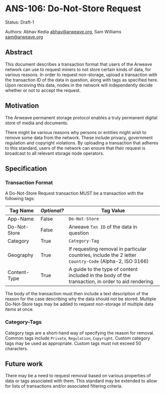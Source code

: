 # ANS-106: Do-Not-Store Request

Status: Draft-1

Authors: Abhav Kedia <abhav@arweave.org>, Sam Williams <sam@arweave.org>

## Abstract

This document describes a transaction format that users of the Arweave network can use to request miners to not store certain kinds of data, for various reasons. In order to request non-storage, upload a transaction with the transaction ID of the data in question, along with tags as specified here. Upon receiving this data, nodes in the network will independently decide whether or not to accept the request. 

## Motivation
The Arweave permanent storage protocol enables a truly permanent digital store of media and documents. 

There might be various reasons why persons or entities might wish to remove some data from the network. These include privacy, government regulation and copyright violations. By uploading a transaction that adheres to this standard, users of the network can ensure that their request is broadcast to all relevant storage node operators.

## Specification

### Transaction Format

A Do-Not-Store Request transaction MUST be a transaction with the following tags:

| Tag Name | _Optional?_ | Tag Value |
|---|---|---|
|App-Name|False|`Do-Not-Store`|
|Do-Not-Store|False|Arweave `Txn ID` of the data in question|
|Category|True|`Category-Tag`|
|Geography|True|If requesting removal in particular countries, include the 2 letter `Country-Code` (Alpha-2, ISO 3166)|
|Content-Type|True|A guide to the type of content included in the body of the transaction, in order to aid rendering.|

The body of the transaction must then include a text description of the reason for the case describing why the data should not be stored. Multiple Do-Not-Store tags may be added to request non-storage of multiple data items at once.  

### Category-Tags

Category tags are a short-hand way of specifying the reason for removal. Common tags include `Private`, `Regulation`, `Copyright`. Custom category tags may be used as appropriate. Custom tags must not exceed 50 characters. 

## Future work
There may be a need to request removal based on various properties of data or tags associated with them. This standard may be extended to allow for lists of transactions and/or associated filtering criteria. 
